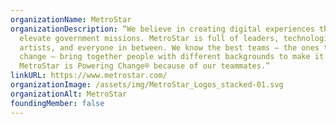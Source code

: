 ```yaml
---
organizationName: MetroStar
organizationDescription: “We believe in creating digital experiences that
  elevate government missions. MetroStar is full of leaders, technologists,
  artists, and everyone in between. We know the best teams — the ones that power
  change — bring together people with different backgrounds to make it happen.
  MetroStar is Powering Change® because of our teammates.”
linkURL: https://www.metrostar.com/
organizationImage: /assets/img/MetroStar_Logos_stacked-01.svg
organizationAlt: MetroStar
foundingMember: false
---
```

